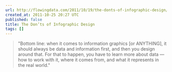```yaml
---
url: http://flowingdata.com/2011/10/19/the-donts-of-infographic-design/
created_at: 2011-10-25 20:27 UTC
published: false
title: The Don’ts of Infographic Design
tags: []
---
```


> "Bottom line: when it comes to information graphics [or ANYTHING], it should always be data and information first, and then you design around that. For that to happen, you have to learn more about data — how to work with it, where it comes from, and what it represents in the real world."
